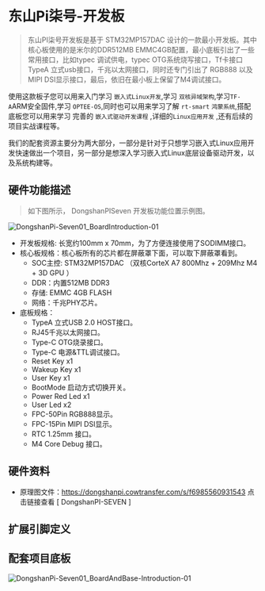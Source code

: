 # 东山Pi柒号-开发板
> 东山PI柒号开发板是基于 STM32MP157DAC 设计的一款最小开发板。其中核心板使用的是米尔的DDR512MB  EMMC4GB配置，最小底板引出了一些常用接口，比如typec 调试供电，typec OTG系统烧写接口，Tf卡接口 TypeA 立式usb接口，千兆以太网接口，同时还专门引出了 RGB888 以及MIPI DSI显示接口，最后，依旧在最小板上保留了M4调试接口。

  使用这款板子您可以用来入门学习 `嵌入式Linux开发`,学习 `双核异域架构`,学习`TF-A`ARM安全固件,学习 `OPTEE-OS`,同时也可以用来学习了解 `rt-smart` `鸿蒙系统`,搭配底板您可以用来学习 完善的 `嵌入式驱动开发课程` ,详细的`Linux应用开发` ,还有后续的项目实战课程等。

  我们的配套资源主要分为两大部分，一部分是针对于只想学习嵌入式Linux应用开发快速做出一个项目，另一部分是想深入学习嵌入式Linux底层设备驱动开发，以及系统构建等。
## 硬件功能描述
> 如下图所示， DongshanPISeven 开发板功能位置示例图。

![DongshanPi-Seven01_BoardIntroduction-01](https://photos.100ask.net/dongshanpi-docs/DongshanPI-Seven/DongshanPi-Seven01_BoardIntroduction-01.png)


* 开发板规格: 长宽约100mm x 70mm，为了方便连接使用了SODIMM接口。
* 核心板规格：核心板所有的芯片都在屏蔽罩下面，可以取下屏蔽罩看到。
    * SOC主控: STM32MP157DAC （双核CorteX A7 800Mhz  + 209Mhz M4 + 3D GPU ）
    * DDR：内置512MB DDR3
    * 存储: EMMC 4GB FLASH
    * 网络：千兆PHY芯片。
* 底板规格：
    * TypeA 立式USB 2.0 HOST接口。
    * RJ45千兆以太网接口。
    * Type-C OTG烧录接口。
    * Type-C 电源&TTL调试接口。
    * Reset Key  x1
    * Wakeup Key  x1
    * User Key x1
    * BootMode 启动方式切换开关。
    * Power Red Led x1
    * User Led x2 
    * FPC-50Pin RGB888显示。
    * FPC-15Pin MIPI DSI显示。
    * RTC 1.25mm 接口。
    * M4 Core Debug 接口。

## 硬件资料
* 原理图文件：https://dongshanpi.cowtransfer.com/s/f6985560931543 点击链接查看 [ DongshanPI-SEVEN ] 

## 扩展引脚定义

## 配套项目底板
![DongshanPi-Seven01_BoardAndBase-Introduction-01](https://photos.100ask.net/dongshanpi-docs/DongshanPI-Seven/DongshanPi-Seven01_BoardAndBase-Introduction-01.png)
